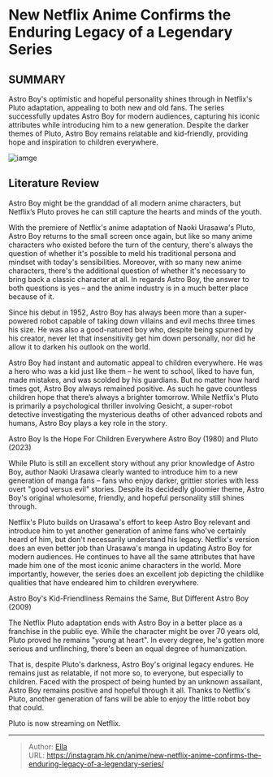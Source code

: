 # New Netflix Anime Confirms the Enduring Legacy of a Legendary Series


## SUMMARY 



  Astro Boy&#39;s optimistic and hopeful personality shines through in Netflix&#39;s Pluto adaptation, appealing to both new and old fans.   The series successfully updates Astro Boy for modern audiences, capturing his iconic attributes while introducing him to a new generation.   Despite the darker themes of Pluto, Astro Boy remains relatable and kid-friendly, providing hope and inspiration to children everywhere.  

![iamge](https://static1.srcdn.com/wordpress/wp-content/uploads/2023/10/astro-boy-2-1.jpg)

## Literature Review

Astro Boy might be the granddad of all modern anime characters, but Netflix’s Pluto proves he can still capture the hearts and minds of the youth.




With the premiere of Netflix&#39;s anime adaptation of Naoki Urasawa&#39;s Pluto, Astro Boy returns to the small screen once again, but like so many anime characters who existed before the turn of the century, there&#39;s always the question of whether it&#39;s possible to meld his traditional persona and mindset with today&#39;s sensibilities. Moreover, with so many new anime characters, there&#39;s the additional question of whether it&#39;s necessary to bring back a classic character at all. In regards Astro Boy, the answer to both questions is yes – and the anime industry is in a much better place because of it.




Since his debut in 1952, Astro Boy has always been more than a super-powered robot capable of taking down villains and evil mechs three times his size. He was also a good-natured boy who, despite being spurned by his creator, never let that insensitivity get him down personally, nor did he allow it to darken his outlook on the world.

          

Astro Boy had instant and automatic appeal to children everywhere. He was a hero who was a kid just like them – he went to school, liked to have fun, made mistakes, and was scolded by his guardians. But no matter how hard times got, Astro Boy always remained positive. As such he gave countless children hope that there’s always a brighter tomorrow. While Netflix&#39;s Pluto is primarily a psychological thriller involving Gesicht, a super-robot detective investigating the mysterious deaths of other advanced robots and humans, Astro Boy plays a key role in the story.





 Astro Boy Is the Hope For Children Everywhere 
Astro Boy (1980) and Pluto (2023)
          

While Pluto is still an excellent story without any prior knowledge of Astro Boy, author Naoki Urasawa clearly wanted to introduce him to a new generation of manga fans – fans who enjoy darker, grittier stories with less overt &#34;good versus evil&#34; stories. Despite its decidedly gloomier theme, Astro Boy&#39;s original wholesome, friendly, and hopeful personality still shines through.

Netflix&#39;s Pluto builds on Urasawa&#39;s effort to keep Astro Boy relevant and introduce him to yet another generation of anime fans who&#39;ve certainly heard of him, but don&#39;t necessarily understand his legacy. Netflix&#39;s version does an even better job than Urasawa&#39;s manga in updating Astro Boy for modern audiences. He continues to have all the same attributes that have made him one of the most iconic anime characters in the world. More importantly, however, the series does an excellent job depicting the childlike qualities that have endeared him to children everywhere.






 Astro Boy&#39;s Kid-Friendliness Remains the Same, But Different 
Astro Boy (2009)
          

The Netflix Pluto adaptation ends with Astro Boy in a better place as a franchise in the public eye. While the character might be over 70 years old, Pluto proved he remains &#34;young at heart&#34;. In every degree, he&#39;s gotten more serious and unflinching, there&#39;s been an equal degree of humanization.

That is, despite Pluto&#39;s darkness, Astro Boy&#39;s original legacy endures. He remains just as relatable, if not more so, to everyone, but especially to children. Faced with the prospect of being hunted by an unknown assailant, Astro Boy remains positive and hopeful through it all. Thanks to Netflix&#39;s Pluto, another generation of fans will be able to enjoy the little robot boy that could.

Pluto is now streaming on Netflix.



---

> Author: [Ella](https://instagram.hk.cn/)  
> URL: https://instagram.hk.cn/anime/new-netflix-anime-confirms-the-enduring-legacy-of-a-legendary-series/  

